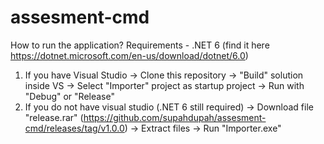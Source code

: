 # assesment-cmd
How to run the application?
Requirements - .NET 6 (find it here https://dotnet.microsoft.com/en-us/download/dotnet/6.0)
1. If you have Visual Studio 
      -> Clone this repository 
      -> "Build" solution inside VS
      -> Select "Importer" project as startup project
      -> Run with "Debug" or "Release"
2. If you do not have visual studio (.NET 6 still required)
      -> Download file "release.rar" (https://github.com/supahdupah/assesment-cmd/releases/tag/v1.0.0)
      -> Extract files
      -> Run "Importer.exe"
      
